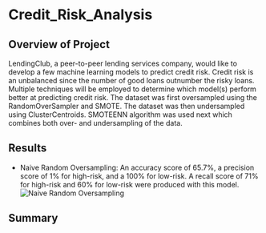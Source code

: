 # Credit_Risk_Analysis
## Overview of Project
LendingClub, a peer-to-peer lending services company, would like to develop a few machine learning models to predict credit risk. Credit risk is an unbalanced since the number of good loans outnumber the risky loans. Multiple techniques will be employed to determine which model(s) perform better at predicting credit risk. The dataset was first oversampled using the RandomOverSampler and SMOTE. The dataset was then undersampled using ClusterCentroids. SMOTEENN algorithm was used next which combines both over- and undersampling of the data.

## Results
* Naive Random Oversampling: 
An accuracy score of 65.7%, a precision score of 1% for high-risk, and a 100% for low-risk. A recall score of 71% for high-risk and 60% for low-risk were produced with this model.
![Naive Random Oversampling](https://user-images.githubusercontent.com/67697826/213802447-e8d465fb-2b1a-439a-8850-785516b8e243.png)





## Summary
